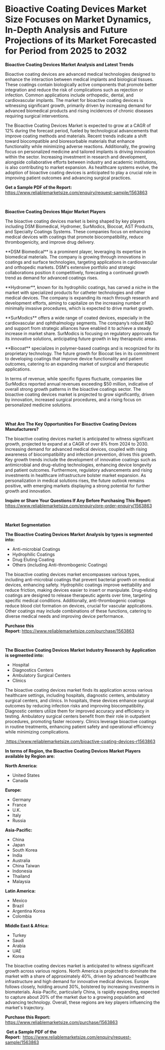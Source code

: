 <p><h1>Bioactive Coating Devices Market Size Focuses on Market Dynamics, In-Depth Analysis and Future Projections of its Market Forecasted for Period from 2025 to 2032</h1></p><p><strong>Bioactive Coating Devices Market Analysis and Latest Trends</strong></p>
<p><p>Bioactive coating devices are advanced medical technologies designed to enhance the interaction between medical implants and biological tissues. These coatings contain biologically active components that promote better integration and reduce the risk of complications such as rejection or infection. Common applications include orthopedic, dental, and cardiovascular implants. The market for bioactive coating devices is witnessing significant growth, primarily driven by increasing demand for advanced biomedical products and rising incidences of chronic diseases requiring surgical interventions.</p><p>The Bioactive Coating Devices Market is expected to grow at a CAGR of 12% during the forecast period, fueled by technological advancements that improve coating methods and materials. Recent trends indicate a shift toward biocompatible and bioresorbable materials that enhance functionality while minimizing adverse reactions. Additionally, the growing focus on personalized medicine and tailored implants is driving innovation within the sector. Increasing investment in research and development, alongside collaborative efforts between industry and academic institutions, is also contributing to market expansion. As healthcare systems evolve, the adoption of bioactive coating devices is anticipated to play a crucial role in improving patient outcomes and advancing surgical practices.</p></p>
<p><strong>Get a Sample PDF of the Report:&nbsp;</strong> <a href="https://www.reliablemarketsize.com/enquiry/request-sample/1563863?utm_campaign=3199&utm_medium=2&utm_source=Github&utm_content=ia&utm_term=14042025&utm_id=bioactive-coating-devices">https://www.reliablemarketsize.com/enquiry/request-sample/1563863</a></p>
<p>&nbsp;</p>
<p><strong>Bioactive Coating Devices Major Market Players</strong></p>
<p><p>The bioactive coating devices market is being shaped by key players including DSM Biomedical, Hydromer, SurModics, Biocoat, AST Products, and Specialty Coatings Systems. These companies focus on enhancing medical devices with coatings that promote biocompatibility, reduce thrombogenicity, and improve drug delivery.</p><p>**DSM Biomedical** is a prominent player, leveraging its expertise in biomedical materials. The company is growing through innovations in coatings and surface technologies, targeting applications in cardiovascular and orthopedic markets. DSM's extensive portfolio and strategic collaborations position it competitively, forecasting a continued growth trend as demand for advanced coatings rises.</p><p>**Hydromer**, known for its hydrophilic coatings, has carved a niche in the market with specialized products for catheter technologies and other medical devices. The company is expanding its reach through research and development efforts, aiming to capitalize on the increasing number of minimally invasive procedures, which is expected to drive market growth.</p><p>**SurModics** offers a wide range of coated devices, especially in the cardiovascular and ophthalmology segments. The company’s robust R&D and support from strategic alliances have enabled it to achieve a steady increase in market share. SurModics is focusing on regulatory approvals for its innovative solutions, anticipating future growth in key therapeutic areas.</p><p>**Biocoat** specializes in polymer-based coatings and is recognized for its proprietary technology. The future growth for Biocoat lies in its commitment to developing coatings that improve device functionality and patient outcomes, catering to an expanding market of surgical and therapeutic applications.</p><p>In terms of revenue, while specific figures fluctuate, companies like SurModics reported annual revenues exceeding $50 million, indicative of overall strong growth patterns in the bioactive coatings sector. The bioactive coating devices market is projected to grow significantly, driven by innovation, increased surgical procedures, and a rising focus on personalized medicine solutions.</p></p>
<p>&nbsp;</p>
<p><strong>What Are The Key Opportunities For Bioactive Coating Devices Manufacturers?</strong></p>
<p><p>The bioactive coating devices market is anticipated to witness significant growth, projected to expand at a CAGR of over 8% from 2024 to 2030. Increasing demand for advanced medical devices, coupled with rising awareness of biocompatibility and infection prevention, drives this growth. Key growth trends include the development of innovative coatings such as antimicrobial and drug-eluting technologies, enhancing device longevity and patient outcomes. Furthermore, regulatory advancements and rising investments in healthcare infrastructure bolster market expansion. As personalization in medical solutions rises, the future outlook remains positive, with emerging markets displaying a strong potential for further growth and innovation.</p></p>
<p><strong>Inquire or Share Your Questions If Any Before Purchasing This Report:</strong> <a href="https://www.reliablemarketsize.com/enquiry/pre-order-enquiry/1563863?utm_campaign=3199&utm_medium=2&utm_source=Github&utm_content=ia&utm_term=14042025&utm_id=bioactive-coating-devices">https://www.reliablemarketsize.com/enquiry/pre-order-enquiry/1563863</a></p>
<p>&nbsp;</p>
<p><strong>Market Segmentation</strong></p>
<p><strong>The Bioactive Coating Devices Market Analysis by types is segmented into:</strong></p>
<p><ul><li>Anti-microbial Coatings</li><li>Hydrophilic Coatings</li><li>Drug Eluting Coating</li><li>Others (including Anti-thrombogenic Coatings)</li></ul></p>
<p><p>The bioactive coating devices market encompasses various types, including anti-microbial coatings that prevent bacterial growth on medical devices, enhancing safety. Hydrophilic coatings improve wettability and reduce friction, making devices easier to insert or manipulate. Drug-eluting coatings are designed to release therapeutic agents over time, targeting specific medical conditions. Additionally, anti-thrombogenic coatings reduce blood clot formation on devices, crucial for vascular applications. Other coatings may include combinations of these functions, catering to diverse medical needs and improving device performance.</p></p>
<p><strong>Purchase this Report:&nbsp;</strong><a href="https://www.reliablemarketsize.com/purchase/1563863?utm_campaign=3199&utm_medium=2&utm_source=Github&utm_content=ia&utm_term=14042025&utm_id=bioactive-coating-devices">https://www.reliablemarketsize.com/purchase/1563863</a></p>
<p>&nbsp;</p>
<p><strong>The Bioactive Coating Devices Market Industry Research by Application is segmented into:</strong></p>
<p><ul><li>Hospital</li><li>Diagnostics Centers</li><li>Ambulatory Surgical Centers</li><li>Clinics</li></ul></p>
<p><p>The bioactive coating devices market finds its application across various healthcare settings, including hospitals, diagnostic centers, ambulatory surgical centers, and clinics. In hospitals, these devices enhance surgical outcomes by reducing infection risks and improving biocompatibility. Diagnostic centers utilize them for improved accuracy and efficiency in testing. Ambulatory surgical centers benefit from their role in outpatient procedures, promoting faster recovery. Clinics leverage bioactive coatings in routine treatments, enhancing patient safety and operational efficiency while minimizing complications.</p></p>
<p><a href="https://www.reliablemarketsize.com/bioactive-coating-devices-r1563863?utm_campaign=3199&utm_medium=2&utm_source=Github&utm_content=ia&utm_term=14042025&utm_id=bioactive-coating-devices">&nbsp;https://www.reliablemarketsize.com/bioactive-coating-devices-r1563863</a></p>
<p><strong>In terms of Region, the Bioactive Coating Devices Market Players available by Region are:</strong></p>
<p>
    <p> <strong> North America: </strong>
        <ul>
            <li>United States</li>
            <li>Canada</li>
        </ul>
        </p> 
    <p> <strong> Europe: </strong>
        <ul>
            <li>Germany</li>
            <li>France</li>
            <li>U.K.</li>
            <li>Italy</li>
            <li>Russia</li>
        </ul>
        </p> 
    <p> <strong> Asia-Pacific: </strong>
        <ul>
            <li>China</li>
            <li>Japan</li>
            <li>South Korea</li>
            <li>India</li>
            <li>Australia</li>
            <li>China Taiwan</li>
            <li>Indonesia</li>
            <li>Thailand</li>
            <li>Malaysia</li>
        </ul>
        </p> 
    <p> <strong> Latin America: </strong>
        <ul>
            <li>Mexico</li>
            <li>Brazil</li>
            <li>Argentina Korea</li>
            <li>Colombia</li>
        </ul>
        </p> 
    <p> <strong> Middle East & Africa: </strong>
        <ul>
            <li>Turkey</li>
            <li>Saudi</li>
            <li>Arabia</li>
            <li>UAE</li>
            <li>Korea</li>
        </ul>
    </p>
    </p>
<p><p>The bioactive coating devices market is anticipated to witness significant growth across various regions. North America is projected to dominate the market with a share of approximately 40%, driven by advanced healthcare infrastructure and high demand for innovative medical devices. Europe follows closely, holding around 30%, bolstered by increasing investments in biomaterials. Asia-Pacific, particularly China, is rapidly expanding, expected to capture about 20% of the market due to a growing population and advancing technology. Overall, these regions are key players influencing the market's trajectory.</p></p>
<p><strong>Purchase this Report: </strong><a href="https://www.reliablemarketsize.com/purchase/1563863?utm_campaign=3199&utm_medium=2&utm_source=Github&utm_content=ia&utm_term=14042025&utm_id=bioactive-coating-devices">https://www.reliablemarketsize.com/purchase/1563863</a></p>
<p>&nbsp;<strong>Get a Sample PDF of the Report:&nbsp;&nbsp;</strong><a href="https://www.reliablemarketsize.com/enquiry/request-sample/1563863?utm_campaign=3199&utm_medium=2&utm_source=Github&utm_content=ia&utm_term=14042025&utm_id=bioactive-coating-devices">https://www.reliablemarketsize.com/enquiry/request-sample/1563863</a></p>
<p><strong></strong></p>
<p><p></p><p></p><p></p></p>